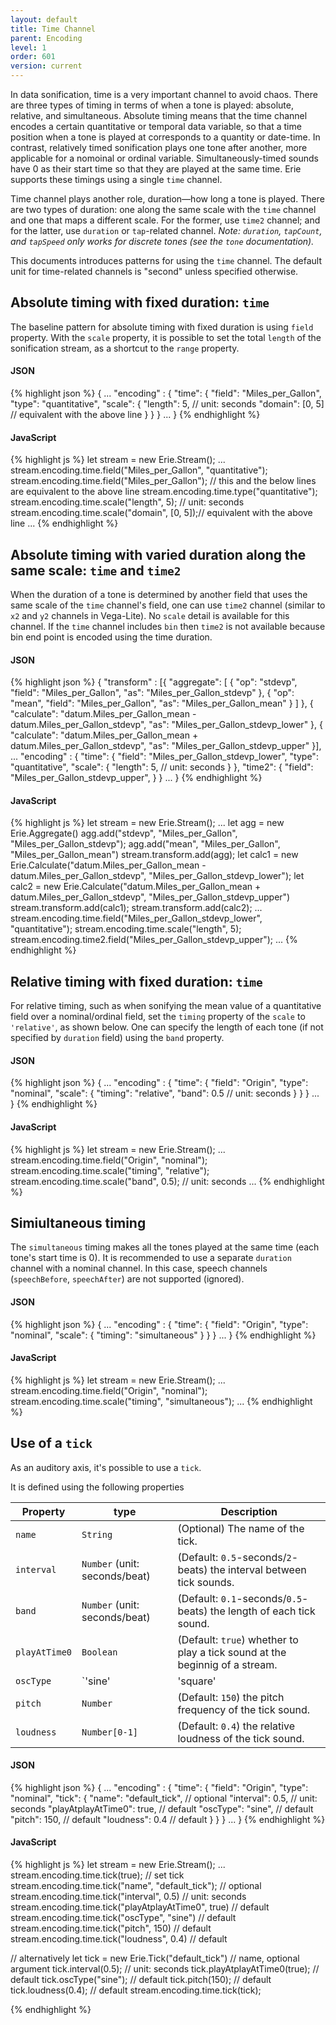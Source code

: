 ```yaml
---
layout: default
title: Time Channel
parent: Encoding
level: 1
order: 601
version: current
---
```


In data sonification, time is a very important channel to avoid chaos.
There are three types of timing in terms of when a tone is played: absolute, relative, and simultaneous.
Absolute timing means that the time channel encodes a certain quantitative or temporal data variable,
so that a time position when a tone is played at corresponds to a quantity or date-time.
In contrast, relatively timed sonification plays one tone after another,
more applicable for a nomoinal or ordinal variable.
Simultaneously-timed sounds have 0 as their start time so that they are played at the same time.
Erie supports these timings using a single `time` channel.

Time channel plays another role, duration—how long a tone is played.
There are two types of duration: one along the same scale with the `time` channel and one that maps a different scale.
For the former, use `time2` channel; and for the latter, use `duration` or `tap`-related channel.
*Note: `duration`, `tapCount`, and `tapSpeed` only works for discrete tones (see the `tone` documentation).*

This documents introduces patterns for using the `time` channel.
The default unit for time-related channels is "second" unless specified otherwise.

## Absolute timing with fixed duration: `time`

The baseline pattern for absolute timing with fixed duration is using `field` property.
With the `scale` property, it is possible to set the total `length` of the sonification stream, as a shortcut to the `range` property.

<code-groups>
<code-group>
<h4>JSON</h4>
{% highlight json %}
{
  ...
  "encoding" : {
    "time": {
      "field": "Miles_per_Gallon",
      "type": "quantitative",
      "scale": {
        "length": 5, // unit: seconds
        "domain": [0, 5] // equivalent with the above line
      }
    }
  }
  ...
}
{% endhighlight %}
</code-group>
<code-group>
<h4>JavaScript</h4>
{% highlight js %}
let stream = new Erie.Stream();
...
stream.encoding.time.field("Miles_per_Gallon", "quantitative");
stream.encoding.time.field("Miles_per_Gallon"); // this and the below lines are equivalent to the above line
stream.encoding.time.type("quantitative");
stream.encoding.time.scale("length", 5); // unit: seconds
stream.encoding.time.scale("domain", [0, 5]);// equivalent with the above line
...
{% endhighlight %}
</code-group>
</code-groups>

<!-- todo: example -->

## Absolute timing with varied duration along the same scale: `time` and `time2`

When the duration of a tone is determined by another field that uses the same scale of the `time` channel's field,
one can use `time2` channel (similar to `x2` and `y2` channels in Vega-Lite).
No `scale` detail is available for this channel.
If the `time` channel includes `bin` then `time2` is not available because bin end point is encoded using the time duration.

<code-groups>
<code-group>
<h4>JSON</h4>
{% highlight json %}
{
  "transform" : [{
    "aggregate": [
      { "op": "stdevp", "field": "Miles_per_Gallon", "as": "Miles_per_Gallon_stdevp" },
      { "op": "mean", "field": "Miles_per_Gallon", "as": "Miles_per_Gallon_mean" }
    ]
  }, {
    "calculate": "datum.Miles_per_Gallon_mean - datum.Miles_per_Gallon_stdevp", "as": "Miles_per_Gallon_stdevp_lower"
  }, {
    "calculate": "datum.Miles_per_Gallon_mean + datum.Miles_per_Gallon_stdevp", "as": "Miles_per_Gallon_stdevp_upper"
  }],
  ...
  "encoding" : {
    "time": {
      "field": "Miles_per_Gallon_stdevp_lower",
      "type": "quantitative",
      "scale": {
        "length": 5, // unit: seconds
      }
    },
    "time2": {
      "field": "Miles_per_Gallon_stdevp_upper",
    }
  }
  ...
}
{% endhighlight %}
</code-group>
<code-group>
<h4>JavaScript</h4>
{% highlight js %}
let stream = new Erie.Stream();
...
let agg = new Erie.Aggregate()
agg.add("stdevp", "Miles_per_Gallon", "Miles_per_Gallon_stdevp");
agg.add("mean", "Miles_per_Gallon", "Miles_per_Gallon_mean")
stream.transform.add(agg);
let calc1 = new Erie.Calculate("datum.Miles_per_Gallon_mean - datum.Miles_per_Gallon_stdevp", "Miles_per_Gallon_stdevp_lower");
let calc2 = new Erie.Calculate("datum.Miles_per_Gallon_mean + datum.Miles_per_Gallon_stdevp", "Miles_per_Gallon_stdevp_upper")
stream.transform.add(calc1);
stream.transform.add(calc2);
...
stream.encoding.time.field("Miles_per_Gallon_stdevp_lower", "quantitative");
stream.encoding.time.scale("length", 5);
stream.encoding.time2.field("Miles_per_Gallon_stdevp_upper");
...
{% endhighlight %}
</code-group>
</code-groups>

<!-- todo: example -->

## Relative timing with fixed duration: `time`

For relative timing, such as when sonifying the mean value of a quantitative field over a nominal/ordinal field,
set the `timing` property of the `scale` to `'relative'`, as shown below.
One can specify the length of each tone (if not specified by `duration` field) using the `band` property.

<code-groups>
<code-group>
<h4>JSON</h4>
{% highlight json %}
{
  ...
  "encoding" : {
    "time": {
      "field": "Origin",
      "type": "nominal",
      "scale": {
        "timing": "relative",
        "band": 0.5 // unit: seconds
      }
    }
  }
  ...
}
{% endhighlight %}
</code-group>

<code-group>
<h4>JavaScript</h4>
{% highlight js %}
let stream = new Erie.Stream();
...
stream.encoding.time.field("Origin", "nominal");
stream.encoding.time.scale("timing", "relative");
stream.encoding.time.scale("band", 0.5); // unit: seconds
...
{% endhighlight %}
</code-group>
</code-groups>

<!-- todo: example -->

## Simiultaneous timing

The `simultaneous` timing makes all the tones played at the same time (each tone's start time is 0).
It is recommended to use a separate `duration` channel with a nominal channel.
In this case, speech channels (`speechBefore`, `speechAfter`) are not supported (ignored).

<code-groups>
<code-group>
<h4>JSON</h4>
{% highlight json %}
{
  ...
  "encoding" : {
    "time": {
      "field": "Origin",
      "type": "nominal",
      "scale": {
        "timing": "simultaneous"
      }
    }
  }
  ...
}
{% endhighlight %}
</code-group>

<code-group>
<h4>JavaScript</h4>
{% highlight js %}
let stream = new Erie.Stream();
...
stream.encoding.time.field("Origin", "nominal");
stream.encoding.time.scale("timing", "simultaneous");
...
{% endhighlight %}
</code-group>
</code-groups>

<!-- todo: example -->

## Use of a `tick`

As an auditory axis, it's possible to use a `tick`.

It is defined using the following properties

| Property | type | Description |
| -------- | ---- | ----------- |
| `name` | `String` | (Optional) The name of the tick. |
| `interval` | `Number` (unit: seconds/beat) | (Default: `0.5`-seconds/`2`-beats) the interval between tick sounds. |
| `band` | `Number` (unit: seconds/beat) | (Default: `0.1`-seconds/`0.5`-beats) the length of each tick sound. |
| `playAtTime0` | `Boolean` | (Default: `true`) whether to play a tick sound at the beginnig of a stream. |
| `oscType` | `'sine'|'square'|'sawtooth'|'triangle'` | (Default: `'sine'`) the type of an oscillator. See [here](https://developer.mozilla.org/en-US/docs/Web/API/OscillatorNode/type) for details. |
| `pitch` | `Number` | (Default: `150`) the pitch frequency of the tick sound. |
| `loudness` | `Number[0-1]` | (Default: `0.4`) the relative loudness of the tick sound. |

<code-groups>
<code-group>
<h4>JSON</h4>
{% highlight json %}
{
  ...
  "encoding" : {
    "time": {
      "field": "Origin",
      "type": "nominal",
      "tick": {
        "name": "default_tick", // optional
        "interval": 0.5, // unit: seconds
        "playAtplayAtTime0": true, // default
        "oscType": "sine", // default
        "pitch": 150, // default
        "loudness": 0.4 // default
      }
    }
  }
  ...
}
{% endhighlight %}
</code-group>

<code-group>
<h4>JavaScript</h4>
{% highlight js %}
let stream = new Erie.Stream();
...
stream.encoding.time.tick(true); // set tick
stream.encoding.time.tick("name", "default_tick"); // optional
stream.encoding.time.tick("interval", 0.5) // unit: seconds
stream.encoding.time.tick("playAtplayAtTime0", true) // default
stream.encoding.time.tick("oscType", "sine") // default
stream.encoding.time.tick("pitch", 150) // default
stream.encoding.time.tick("loudness", 0.4) // default

// alternatively
let tick = new Erie.Tick("default_tick") // name, optional argument
tick.interval(0.5); // unit: seconds
tick.playAtplayAtTime0(true); // default
tick.oscType("sine"); // default
tick.pitch(150); // default
tick.loudness(0.4); // default
stream.encoding.time.tick(tick);

{% endhighlight %}
</code-group>
</code-groups>
